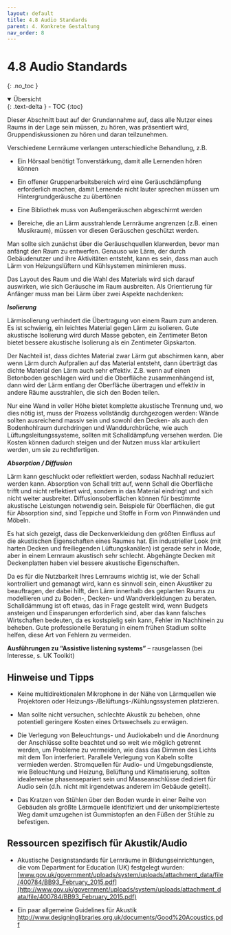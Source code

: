 ```yaml
---
layout: default
title: 4.8 Audio Standards
parent: 4. Konkrete Gestaltung
nav_order: 8
---
```


# 4.8 Audio Standards
{: .no_toc }

<details open markdown="block">
  <summary>
    Übersicht
  </summary>
  {: .text-delta }
- TOC
{:toc}
</details>

Dieser Abschnitt baut auf der Grundannahme auf, dass alle Nutzer eines
Raums in der Lage sein müssen, zu hören, was präsentiert wird,
Gruppendiskussionen zu hören und daran teilzunehmen.

Verschiedene Lernräume verlangen unterschiedliche Behandlung, z.B.

-   Ein Hörsaal benötigt Tonverstärkung, damit alle Lernenden hören
    können

-   Ein offener Gruppenarbeitsbereich wird eine Geräuschdämpfung
    erforderlich machen, damit Lernende nicht lauter sprechen müssen um
    Hintergrundgeräusche zu übertönen

-   Eine Bibliothek muss von Außengeräuschen abgeschirmt werden

-   Bereiche, die an Lärm ausstrahlende Lernräume angrenzen (z.B. einen
    Musikraum), müssen vor diesen Geräuschen geschützt werden.

Man sollte sich zunächst über die Geräuschquellen klarwerden, bevor man
anfängt den Raum zu entwerfen. Genauso wie Lärm, der durch Gebäudenutzer
und ihre Aktivitäten entsteht, kann es sein, dass man auch Lärm von
Heizungslüftern und Kühlsystemen minimieren muss.

Das Layout des Raum und die Wahl des Materials wird sich darauf
auswirken, wie sich Geräusche im Raum ausbreiten. Als Orientierung für
Anfänger muss man bei Lärm über zwei Aspekte nachdenken:

***Isolierung***

Lärmisolierung verhindert die Übertragung von einem Raum zum anderen. Es
ist schwierig, ein leichtes Material gegen Lärm zu isolieren. Gute
akustische Isolierung wird durch Masse geboten, ein Zentimeter Beton
bietet bessere akustische Isolierung als ein Zentimeter Gipskarton.

Der Nachteil ist, dass dichtes Material zwar Lärm gut abschirmen kann,
aber wenn Lärm durch Aufprallen auf das Material entsteht, dann
überträgt das dichte Material den Lärm auch sehr effektiv. Z.B. wenn auf
einen Betonboden geschlagen wird und die Oberfläche zusammenhängend ist,
dann wird der Lärm entlang der Oberfläche übertragen und effektiv in
andere Räume ausstrahlen, die sich den Boden teilen.

Nur eine Wand in voller Höhe bietet komplette akustische Trennung und,
wo dies nötig ist, muss der Prozess vollständig durchgezogen werden:
Wände sollten ausreichend massiv sein und sowohl den Decken- als auch
den Bodenhohlraum durchdringen und Wanddurchbrüche, wie auch
Lüftungsleitungssysteme, sollten mit Schalldämpfung versehen werden. Die
Kosten können dadurch steigen und der Nutzen muss klar artikuliert
werden, um sie zu rechtfertigen.

***Absorption / Diffusion***

Lärm kann geschluckt oder reflektiert werden, sodass Nachhall reduziert
werden kann. Absorption von Schall tritt auf, wenn Schall die Oberfläche
trifft und nicht reflektiert wird, sondern in das Material eindringt und
sich nicht weiter ausbreitet. Diffusionsoberflächen können für bestimmte
akustische Leistungen notwendig sein. Beispiele für Oberflächen, die gut
für Absorption sind, sind Teppiche und Stoffe in Form von Pinnwänden und
Möbeln.

Es hat sich gezeigt, dass die Deckenverkleidung den größten Einfluss auf
die akustischen Eigenschaften eines Raumes hat. Ein industrieller Look
(mit harten Decken und freiliegenden Lüftungskanälen) ist gerade sehr in
Mode, aber in einem Lernraum akustisch sehr schlecht. Abgehängte Decken
mit Deckenplatten haben viel bessere akustische Eigenschaften.

Da es für die Nutzbarkeit Ihres Lernraums wichtig ist, wie der Schall
kontrolliert und gemanagt wird, kann es sinnvoll sein, einen Akustiker
zu beauftragen, der dabei hilft, den Lärm innerhalb des geplanten Raums
zu modellieren und zu Boden-, Decken- und Wandverkleidungen zu beraten.
Schalldämmung ist oft etwas, das in Frage gestellt wird, wenn Budgets
ansteigen und Einsparungen erforderlich sind, aber das kann falsches
Wirtschaften bedeuten, da es kostspielig sein kann, Fehler im Nachhinein
zu beheben. Gute professionelle Beratung in einem frühen Stadium sollte
helfen, diese Art von Fehlern zu vermeiden.

**Ausführungen zu “Assistive listening systems”** – rausgelassen (bei
Interesse, s. UK Toolkit)

## Hinweise und Tipps

-   Keine multidirektionalen Mikrophone in der Nähe von Lärmquellen wie
    Projektoren oder Heizungs-/Belüftungs-/Kühlungssystemen platzieren.

-   Man sollte nicht versuchen, schlechte Akustik zu beheben, ohne
    potentiell geringere Kosten eines Ortswechsels zu erwägen.

-   Die Verlegung von Beleuchtungs- und Audiokabeln und die Anordnung
    der Anschlüsse sollte beachtet und so weit wie möglich getrennt
    werden, um Probleme zu vermeiden, wie dass das Dimmen des Lichts mit
    dem Ton interferiert. Parallele Verlegung von Kabeln sollte
    vermieden werden. Stromquellen für Audio- und Umgebungsdienste, wie
    Beleuchtung und Heizung, Belüftung und Klimatisierung, sollten
    idealerweise phasensepariert sein und Masseanschlüsse dediziert für
    Audio sein (d.h. nicht mit irgendetwas anderem im Gebäude geteilt).

-   Das Kratzen von Stühlen über den Boden wurde in einer Reihe von
    Gebäuden als größte Lärmquelle identifiziert und der
    unkomplizierteste Weg damit umzugehen ist Gummistopfen an den Füßen
    der Stühle zu befestigen.

## Ressourcen spezifisch für Akustik/Audio

-   Akustische Designstandards für Lernräume in Bildungseinrichtungen, die vom Department for Education (UK) festgelegt wurden: [www.gov.uk/government/uploads/system/uploads/attachment_data/file/400784/BB93_February_2015.pdf](http://www.gov.uk/government/uploads/system/uploads/attachment_data/file/400784/BB93_February_2015.pdf)

-   Ein paar allgemeine Guidelines für Akustik <http://www.designinglibraries.org.uk/documents/Good%20Acoustics.pdf>
